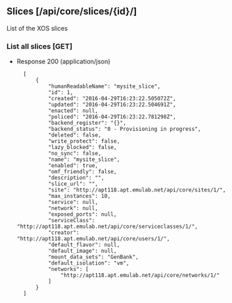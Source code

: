 ## Slices [/api/core/slices/{id}/]

List of the XOS slices

### List all slices [GET]

+ Response 200 (application/json)

        [
            {
                "humanReadableName": "mysite_slice",
                "id": 1,
                "created": "2016-04-29T16:23:22.505072Z",
                "updated": "2016-04-29T16:23:22.504691Z",
                "enacted": null,
                "policed": "2016-04-29T16:23:22.781298Z",
                "backend_register": "{}",
                "backend_status": "0 - Provisioning in progress",
                "deleted": false,
                "write_protect": false,
                "lazy_blocked": false,
                "no_sync": false,
                "name": "mysite_slice",
                "enabled": true,
                "omf_friendly": false,
                "description": "",
                "slice_url": "",
                "site": "http://apt118.apt.emulab.net/api/core/sites/1/",
                "max_instances": 10,
                "service": null,
                "network": null,
                "exposed_ports": null,
                "serviceClass": "http://apt118.apt.emulab.net/api/core/serviceclasses/1/",
                "creator": "http://apt118.apt.emulab.net/api/core/users/1/",
                "default_flavor": null,
                "default_image": null,
                "mount_data_sets": "GenBank",
                "default_isolation": "vm",
                "networks": [
                    "http://apt118.apt.emulab.net/api/core/networks/1/"
                ]
            }
        ]
        